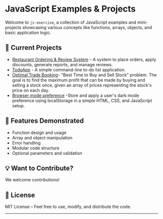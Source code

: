 # JavaScript Examples & Projects

Welcome to `js-exercise`, a collection of JavaScript examples and mini-projects showcasing various concepts like functions, arrays, objects, and basic application logic.

## 🧪 Current Projects

- [Restaurant Ordering & Review System](https://github.com/<your-username>/js-exercise/tree/restaurant-ordering-review-system)  – A system to place orders, apply discounts, generate reports, and manage reviews.
- [TodoApp](https://github.com/mehedibu2013/javascript-examples/tree/main/toDO) - A simple command-line to-do list application.
- [Optimal Trade Booking](https://github.com/mehedibu2013/javascript-examples/tree/main/optimaltradebooking)- "Best Time to Buy and Sell Stock" problem. The goal is to find the maximum profit that can be made by buying and selling a stock once, given an array of prices representing the stock's price on each day.  
- [Browser mode preference](https://github.com/mehedibu2013/javascript-examples/tree/main/mode-preference) -Store and apply a user's dark mode preference using localStorage in a simple HTML, CSS, and JavaScript setup.


## 🧰 Features Demonstrated

- Function design and usage
- Array and object manipulation
- Error handling
- Modular code structure
- Optional parameters and validation

## 💡 Want to Contribute?

We welcome contributions!

## 📄 License

MIT License – Feel free to use, modify, and distribute the code.

---